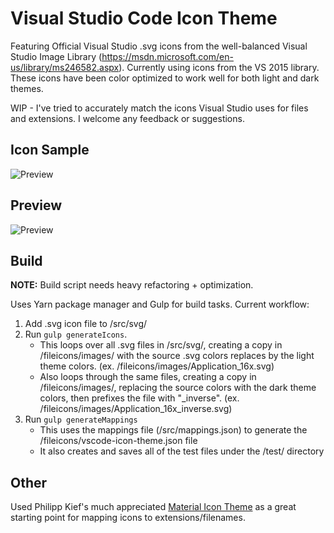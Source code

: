 # Visual Studio Code Icon Theme
Featuring Official Visual Studio .svg icons from the well-balanced Visual Studio Image Library (https://msdn.microsoft.com/en-us/library/ms246582.aspx). Currently using icons from the VS 2015 library. These icons have been color optimized to work well for both light and dark themes.

WIP - I've tried to accurately match the icons Visual Studio uses for files and extensions. I welcome any feedback or suggestions.

## Icon Sample
![Preview](https://raw.githubusercontent.com/jtlowe/vscode-icon-theme/master/images/image-comparison.png)

## Preview
![Preview](https://raw.githubusercontent.com/jtlowe/vscode-icon-theme/master/images/vscode-screenshot.png)

## Build

**NOTE:** Build script needs heavy refactoring + optimization.

Uses Yarn package manager and Gulp for build tasks. Current workflow:

1. Add .svg icon file to /src/svg/
2. Run ``gulp generateIcons``.
    * This loops over all .svg files in /src/svg/, creating a copy in /fileicons/images/ with the source .svg colors replaces by the light theme colors. (ex. /fileicons/images/Application_16x.svg)
    * Also loops through the same files, creating a copy in /fileicons/images/, replacing the source colors with the dark theme colors, then prefixes the file with "_inverse". (ex. /fileicons/images/Application_16x_inverse.svg)
3. Run `gulp generateMappings`
    * This uses the mappings file (/src/mappings.json) to generate the /fileicons/vscode-icon-theme.json file
    * It also creates and saves all of the test files under the /test/ directory

## Other

Used Philipp Kief's much appreciated [Material Icon Theme](https://github.com/PKief/vscode-extension-material-icon-theme) as a great starting point for mapping icons to extensions/filenames.
